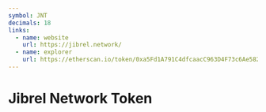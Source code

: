 ```yaml
---
symbol: JNT
decimals: 18
links:
  - name: website
    url: https://jibrel.network/
  - name: explorer
    url: https://etherscan.io/token/0xa5Fd1A791C4dfcaacC963D4F73c6Ae5824149eA7
---
```


# Jibrel Network Token
